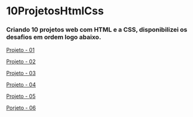 # 10ProjetosHtmlCss

<h3>Criando 10 projetos web com HTML e a CSS, disponibilizei os desafios em ordem logo abaixo.</h3>

<a href="https://l.messenger.com/l.php?u=https%3A%2F%2Fdribbble.com%2Fshots%2F14414277-Subscrify-modals%2Fattachments%2F6090991%3Fmode%3Dmedia&h=AT3qpfLUJc3sU-2EC6Q3_nwGUkArkjT3xduF9_1503Vyos5YQzY253YhP9MfDUya67NUWefOts9XePS6ZrRL1V8NxHFEOPKbmRHMd-p_pe76VANtdC8wAk7ARu3ZuRHEwQgnrw">Projeto - 01</a>

<a href="https://dribbble.com/shots/15265904-Development-tool-Product-design/attachments/7017494?mode=media">Projeto - 02</a>

<a href="https://dribbble.com/shots/15711636-Catalog/attachments/7511670?mode=media">Projeto - 03</a>

<a href="https://dribbble.com/shots/15176184/attachments/6917350?mode=media">Projeto - 04</a>

<a href="https://dribbble.com/shots/16186293-website-landing-page/attachments/8044869?mode=media">Projeto - 05</a>

<a href="https://dribbble.com/shots/14019613-Sign-up-form">Porjeto - 06</a>
